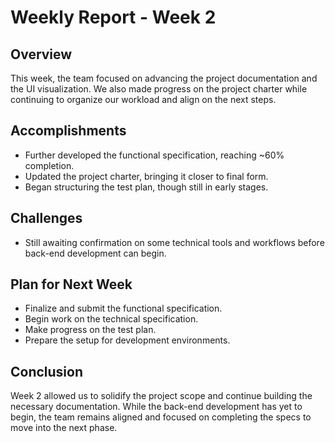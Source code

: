 # Weekly Report - Week 2

## Overview  
This week, the team focused on advancing the project documentation and the UI visualization. We also made progress on the  project charter while continuing to organize our workload and align on the next steps.

## Accomplishments

- Further developed the functional specification, reaching ~60% completion.  
- Updated the project charter, bringing it closer to final form.  
- Began structuring the test plan, though still in early stages.  

## Challenges

- Still awaiting confirmation on some technical tools and workflows before back-end development can begin.

## Plan for Next Week

- Finalize and submit the functional specification.  
- Begin work on the technical specification.  
- Make progress on the test plan.  
- Prepare the setup for development environments.

## Conclusion  
Week 2 allowed us to solidify the project scope and continue building the necessary documentation. While the back-end development has yet to begin, the team remains aligned and focused on completing the specs to move into the next phase.